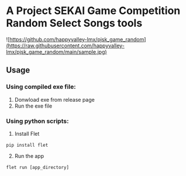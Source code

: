 # A Project SEKAI Game Competition Random Select Songs tools
![https://github.com/happyvalley-lmx/pjsk_game_random](https://raw.githubusercontent.com/happyvalley-lmx/pjsk_game_random/main/sample.jpg)

## Usage
### Using compiled exe file:
1. Donwload exe from release page
2. Run the exe file

### Using python scripts:
1. Install Flet  
```
pip install flet
```

2. Run the app  
```
flet run [app_directory]
```
